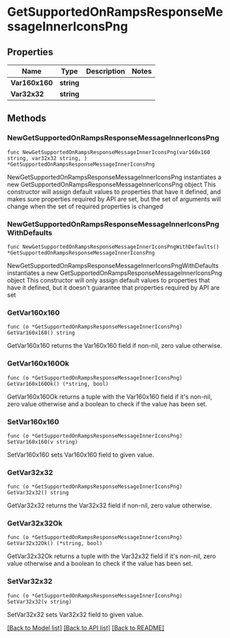 # GetSupportedOnRampsResponseMessageInnerIconsPng

## Properties

| Name           | Type       | Description | Notes |
| -------------- | ---------- | ----------- | ----- |
| **Var160x160** | **string** |             |       |
| **Var32x32**   | **string** |             |       |

## Methods

### NewGetSupportedOnRampsResponseMessageInnerIconsPng

`func NewGetSupportedOnRampsResponseMessageInnerIconsPng(var160x160 string, var32x32 string, ) *GetSupportedOnRampsResponseMessageInnerIconsPng`

NewGetSupportedOnRampsResponseMessageInnerIconsPng instantiates a new GetSupportedOnRampsResponseMessageInnerIconsPng object This constructor will assign default values to properties that have it defined, and makes sure properties required by API are set, but the set of arguments will change when the set of required properties is changed

### NewGetSupportedOnRampsResponseMessageInnerIconsPngWithDefaults

`func NewGetSupportedOnRampsResponseMessageInnerIconsPngWithDefaults() *GetSupportedOnRampsResponseMessageInnerIconsPng`

NewGetSupportedOnRampsResponseMessageInnerIconsPngWithDefaults instantiates a new GetSupportedOnRampsResponseMessageInnerIconsPng object This constructor will only assign default values to properties that have it defined, but it doesn't guarantee that properties required by API are set

### GetVar160x160

`func (o *GetSupportedOnRampsResponseMessageInnerIconsPng) GetVar160x160() string`

GetVar160x160 returns the Var160x160 field if non-nil, zero value otherwise.

### GetVar160x160Ok

`func (o *GetSupportedOnRampsResponseMessageInnerIconsPng) GetVar160x160Ok() (*string, bool)`

GetVar160x160Ok returns a tuple with the Var160x160 field if it's non-nil, zero value otherwise and a boolean to check if the value has been set.

### SetVar160x160

`func (o *GetSupportedOnRampsResponseMessageInnerIconsPng) SetVar160x160(v string)`

SetVar160x160 sets Var160x160 field to given value.

### GetVar32x32

`func (o *GetSupportedOnRampsResponseMessageInnerIconsPng) GetVar32x32() string`

GetVar32x32 returns the Var32x32 field if non-nil, zero value otherwise.

### GetVar32x32Ok

`func (o *GetSupportedOnRampsResponseMessageInnerIconsPng) GetVar32x32Ok() (*string, bool)`

GetVar32x32Ok returns a tuple with the Var32x32 field if it's non-nil, zero value otherwise and a boolean to check if the value has been set.

### SetVar32x32

`func (o *GetSupportedOnRampsResponseMessageInnerIconsPng) SetVar32x32(v string)`

SetVar32x32 sets Var32x32 field to given value.

[\[Back to Model list\]](./#documentation-for-models) [\[Back to API list\]](./#documentation-for-api-endpoints) [\[Back to README\]](./)
